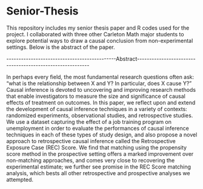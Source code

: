 # Senior-Thesis
This repository includes my senior thesis paper and R codes used for the project. I collaborated with three other Carleton Math major students to explore potential ways to draw a causal conclusion from non-experimental settings. Below is the abstract of the paper.

---------------------------------------------Abstract----------------------------------------------------------

In perhaps every field, the most fundamental research questions often ask: “what is the relationship between
X and Y? In particular, does X cause Y?” Causal inference is devoted to uncovering and improving research
methods that enable investigators to measure the size and significance of causal effects of treatment on
outcomes. In this paper, we reflect upon and extend the development of causal inference techniques in a
variety of contexts: randomized experiments, observational studies, and retrospective studies. We use a
dataset capturing the effect of a job training program on unemployment in order to evaluate the performances
of causal inference techniques in each of these types of study design, and also propose a novel approach to
retrospective causal inference called the Retrospective Exposure Case (REC) Score. We find that matching
using the propensity score method in the prospective setting offers a marked improvement over non-matching
approaches, and comes very close to recovering the experimental estimate; we further see promise in the REC
Score matching analysis, which bests all other retrospective and prospective analyses we attempted.
